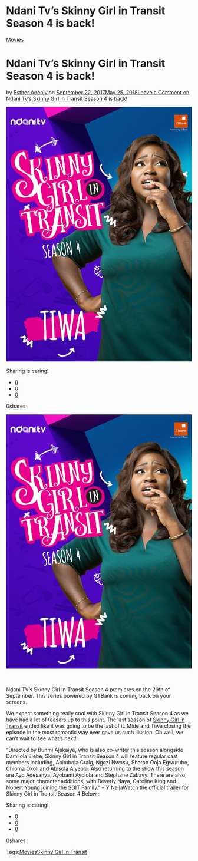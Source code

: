 # Ndani Tv’s Skinny Girl in Transit Season 4 is back!

[Movies](https://estheradeniyi.com/category/movies/)
# Ndani Tv&#x2019;s Skinny Girl in Transit Season 4 is back!

by [Esther Adeniyi](https://estheradeniyi.com/author/esther-adeniyi/)on [September 22, 2017May 25, 2018](https://estheradeniyi.com/ndani-tvs-skinny-girl-in-transit-season/)[Leave a Comment on Ndani Tv&#x2019;s Skinny Girl in Transit Season 4 is back!](https://estheradeniyi.com/ndani-tvs-skinny-girl-in-transit-season/#respond)

![](images/SkinnyGirlinTransitseason4.jpg)

Sharing is caring!

- [0](https://www.facebook.com/sharer/sharer.php?u=https%3A%2F%2Festheradeniyi.com%2Fndani-tvs-skinny-girl-in-transit-season%2F&amp;t=Ndani%20Tv%27s%20Skinny%20Girl%20in%20Transit%20Season%204%20is%20back%21)
- [0](https://twitter.com/intent/tweet?text=Ndani%20Tv%27s%20Skinny%20Girl%20in%20Transit%20Season%204%20is%20back%21&amp;url=https%3A%2F%2Festheradeniyi.com%2Fndani-tvs-skinny-girl-in-transit-season%2F)
- [0](#)

0shares

[![](images/SkinnyGirlinTransitseason4-748x1024.jpg)](images/SkinnyGirlinTransitseason4-748x1024.jpg)

&#xA0;

Ndani TV&#x2019;s Skinny Girl In Transit Season 4 premieres on the 29th&#xA0;of September. This series powered by GTBank is coming back on your screens.

We expect something really cool with Skinny Girl in Transit Season 4 as we have had a lot of teasers up to this point. The last season of [Skinny Girl in Transit](https://www.estheradeniyi.com/ndanis-tv-skinny-girl-in-transit-my) ended like it was going to be the last of it. Mide and Tiwa closing the episode in the most romantic way ever gave us such illusion. Oh well, we can&#x2019;t wait to see what&#x2019;s next!

&#x201C;Directed by Bunmi Ajakaiye, who is also co-writer this season alongside Damilola Elebe, Skinny Girl in Transit Season 4 will feature regular cast members including, Abimbola Craig, Ngozi Nwosu, Sharon Ooja Egwurube, Chioma Okoli and Abisola Aiyeola. Also returning to the show this season are Ayo Adesanya, Ayobami Ayolola and Stephane Zabavy. There are also some major character additions, with Beverly Naya, Caroline King and Nobert Young joining the SGIT Family.&#x201D; &#x2013; [Y Naija](https://ynaija.com/skinny-girl-transit-season-4-back/?utm_medium=push%20notification&amp;utm_source=onesignal&amp;utm_campaign=ynaija%20push&amp;utm_content=ynaija%20%notification%push)Watch the official trailer for Skinny Girl in Transit Season 4 Below :

Sharing is caring!

- [0](https://www.facebook.com/sharer/sharer.php?u=https%3A%2F%2Festheradeniyi.com%2Fndani-tvs-skinny-girl-in-transit-season%2F&amp;t=Ndani%20Tv%27s%20Skinny%20Girl%20in%20Transit%20Season%204%20is%20back%21)
- [0](https://twitter.com/intent/tweet?text=Ndani%20Tv%27s%20Skinny%20Girl%20in%20Transit%20Season%204%20is%20back%21&amp;url=https%3A%2F%2Festheradeniyi.com%2Fndani-tvs-skinny-girl-in-transit-season%2F)
- [0](#)

0shares

Tags:[Movies](https://estheradeniyi.com/tag/movies/)[Skinny Girl In Transit](https://estheradeniyi.com/tag/skinny-girl-in-transit/)